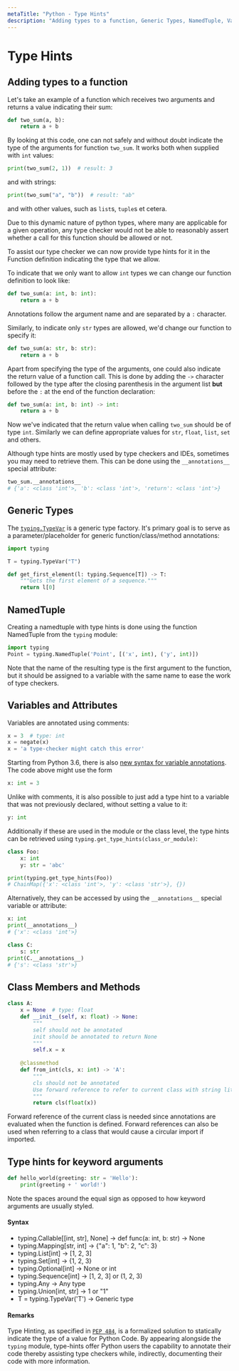 ```yaml
---
metaTitle: "Python - Type Hints"
description: "Adding types to a function, Generic Types, NamedTuple, Variables and Attributes, Class Members and Methods, Type hints for keyword arguments"
---
```


# Type Hints




## Adding types to a function


Let's take an example of a function which receives two arguments and returns a value indicating their sum:

```py
def two_sum(a, b):
    return a + b

```

By looking at this code, one can not safely and without doubt indicate the type of the arguments for function `two_sum`. It works both when supplied with `int` values:

```py
print(two_sum(2, 1))  # result: 3

```

and with strings:

```py
print(two_sum("a", "b"))  # result: "ab"

```

and with other values, such as `list`s, `tuple`s et cetera.

Due to this dynamic nature of python types, where many are applicable for a given operation, any type checker would not be able to reasonably assert whether a call for this function should be allowed or not.

To assist our type checker we can now provide type hints for it in the Function definition indicating the type that we allow.

To indicate that we only want to allow `int` types we can change our function definition to look like:

```py
def two_sum(a: int, b: int):
    return a + b

```

Annotations follow the argument name and are separated by a `:` character.

Similarly, to indicate only `str` types are allowed, we'd change our function to specify it:

```py
def two_sum(a: str, b: str): 
    return a + b

```

Apart from specifying the type of the arguments, one could also indicate the return value of a function call. This is done by adding the `->` character followed by the type after the closing parenthesis in the argument list **but** before the `:` at the end of the function declaration:

```py
def two_sum(a: int, b: int) -> int: 
    return a + b

```

Now we've indicated that the return value when calling `two_sum` should be of type `int`. Similarly we can define appropriate values for `str`, `float`, `list`, `set` and others.

Although type hints are mostly used by type checkers and IDEs, sometimes you may need to retrieve them. This can be done using the `__annotations__` special attribute:

```py
two_sum.__annotations__
# {'a': <class 'int'>, 'b': <class 'int'>, 'return': <class 'int'>}

```



## Generic Types


The [`typing.TypeVar`](https://docs.python.org/3/library/typing.html#typing.TypeVar) is a generic type factory. It's primary goal is to serve as a parameter/placeholder for generic function/class/method annotations:

```py
import typing

T = typing.TypeVar("T")

def get_first_element(l: typing.Sequence[T]) -> T:
    """Gets the first element of a sequence."""
    return l[0]

```



## NamedTuple


Creating a namedtuple with type hints is done using the function NamedTuple from the `typing` module:

```py
import typing
Point = typing.NamedTuple('Point', [('x', int), ('y', int)])

```

Note that the name of the resulting type is the first argument to the function, but it should be assigned to a variable with the same name to ease the work of type checkers.



## Variables and Attributes


Variables are annotated using comments:

```py
x = 3  # type: int
x = negate(x)
x = 'a type-checker might catch this error'

```

Starting from Python 3.6, there is also [new syntax for variable annotations](https://www.python.org/dev/peps/pep-0526/). The code above might use the form

```py
x: int = 3

```

Unlike with comments, it is also possible to just add a type hint to a variable that was not previously declared, without setting a value to it:

```py
y: int

```

Additionally if these are used in the module or the class level, the type hints can be retrieved using `typing.get_type_hints(class_or_module)`:

```py
class Foo:
    x: int
    y: str = 'abc'

print(typing.get_type_hints(Foo))
# ChainMap({'x': <class 'int'>, 'y': <class 'str'>}, {})

```

Alternatively, they can be accessed by using the `__annotations__` special variable or attribute:

```py
x: int
print(__annotations__)
# {'x': <class 'int'>}

class C:
    s: str
print(C.__annotations__)
# {'s': <class 'str'>}

```



## Class Members and Methods


```py
class A:
    x = None  # type: float
    def __init__(self, x: float) -> None:
        """
        self should not be annotated
        init should be annotated to return None
        """
        self.x = x
    
    @classmethod
    def from_int(cls, x: int) -> 'A': 
        """
        cls should not be annotated
        Use forward reference to refer to current class with string literal 'A'
        """
        return cls(float(x))

```

Forward reference of the current class is needed since annotations are evaluated when the function is defined. Forward references can also be used when referring to a class that would cause a circular import if imported.



## Type hints for keyword arguments


```py
def hello_world(greeting: str = 'Hello'):
    print(greeting + ' world!')

```

Note the spaces around the equal sign as opposed to how keyword arguments are usually styled.



#### Syntax


- typing.Callable[[int, str], None] -> def func(a: int, b: str) -> None
- typing.Mapping[str, int] -> {"a": 1, "b": 2, "c": 3}
- typing.List[int] -> [1, 2, 3]
- typing.Set[int] -> {1, 2, 3}
- typing.Optional[int] -> None or int
- typing.Sequence[int] -> [1, 2, 3] or (1, 2, 3)
- typing.Any -> Any type
- typing.Union[int, str] -> 1 or "1"
- T = typing.TypeVar('T') -> Generic type



#### Remarks


Type Hinting, as specified in [`PEP 484`](https://www.python.org/dev/peps/pep-0484), is a formalized solution to statically indicate the type of a value for Python Code. By appearing alongside the `typing` module, type-hints offer Python users the capability to annotate their code thereby assisting type checkers while, indirectly, documenting their code with more information.

